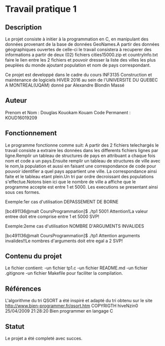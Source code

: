 # Travail pratique 1

## Description

 Le projet consiste à initier à la programmation en C, en manipulant des données
provenant de la base de données GeoNames.A partir des données géographiques ouvertes de
celle-ci le travail consistera à recuperer des informations a partir de deux (02) fichiers
cities15000.zip et countryInfo.txt faire le lien entre les 2 fichiers et pouvoir dresser la
liste des villes les plus peuplées du monde ajoutant population et nom de pays correspondant.

 Ce projet est developpé dans le cadre du cours INF3135 Construction et maintenance de logiciels
HIVER 2016 au sein de l'UNIVERSITE DU QUEBEC A MONTREAL(UQAM) donné par Alexandre Blondin Massé

## Auteur

Prenom et Nom  :  Douglas Kouokam Kouam
Code Permanent :  KOUD16019209

## Fonctionnement

 Le programme fonctionne comme suit:
A partir des 2 fichiers telechargés le travail consiste a extraire les données dans
les differents fichiers lignes par ligne.Remplir un tableau de structures de pays en attribuant a chaque 
fois nom et code a un pays.Ensuite remplir un tableau de structures de ville avec le nom,la population et
aussi en faisant une correspondance de code pour pouvoir identifier a quel pays appartient une ville.
La correspondance ainsi faite et le tableau etant plein.Un tri par ordre decroissant des populations 
s'effectue.Notons bien ici que le nombre de ville a affiche que le programme accepte est entre 1 et 5000.
Les executions se presentant ainsi sous ces formes.

Exemple:1er cas d'utilisation DEPASSEMENT DE BORNE


[bc491136@malt CoursProgrammation]$ ./tp1 5001
Attention!La valeur entree doit etre comprise entre 1 et 5000 SVP!

Exemple:2eme cas d'utilisation NOMBRE D'ARGUMENTS INVALIDES


[bc491136@malt CoursProgrammation]$ ./tp1
Attention arguments invalides!!Le nombres d'arguments doit etre egal a 2 SVP!

## Contenu du projet

Le fichier contient:
-un fichier tp1.c 
-un fichier README.md
-un fichier .gitignore
-un fichier Makefile pour faciliter la compilation.

## Références

 L'algorithme du tri QSORT a été inspiré et adapté du tri obtenu sur
le site http://www.bien-programmer.fr/qsort.htm
COPYRIGTH hiveNzin0 25/04/2009 21:28:20 Bien programmer en langage C

## Statut

Le projet a été completé avec succes.
